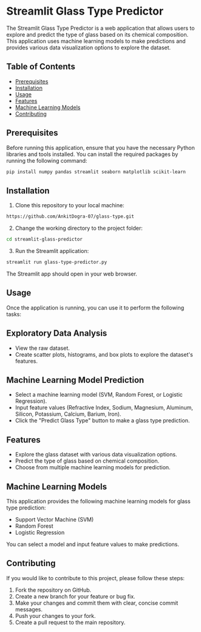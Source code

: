 # Streamlit Glass Type Predictor
The Streamlit Glass Type Predictor is a web application that allows users to explore and predict the type of glass based on its chemical composition. This application uses machine learning models to make predictions and provides various data visualization options to explore the dataset.
## Table of Contents

- [Prerequisites](#prerequisites)
- [Installation](#installation)
- [Usage](#usage)
- [Features](#features)
- [Machine Learning Models](#machine-learning-models)
- [Contributing](#contributing)

## Prerequisites

Before running this application, ensure that you have the necessary Python libraries and tools installed. You can install the required packages by running the following command:

```bash
pip install numpy pandas streamlit seaborn matplotlib scikit-learn
```
## Installation
1. Clone this repository to your local machine:
```bash
https://github.com/AnkitDogra-07/glass-type.git
```
2. Change the working directory to the project folder:
```bash
cd streamlit-glass-predictor
```
3. Run the Streamlit application:
```bash
streamlit run glass-type-predictor.py
```
The Streamlit app should open in your web browser.

## Usage
Once the application is running, you can use it to perform the following tasks:
## Exploratory Data Analysis
- View the raw dataset.
- Create scatter plots, histograms, and box plots to explore the dataset's features.
## Machine Learning Model Prediction
- Select a machine learning model (SVM, Random Forest, or Logistic Regression).
- Input feature values (Refractive Index, Sodium, Magnesium, Aluminum, Silicon, Potassium, Calcium, Barium, Iron).
- Click the "Predict Glass Type" button to make a glass type prediction.
## Features
- Explore the glass dataset with various data visualization options.
- Predict the type of glass based on chemical composition.
- Choose from multiple machine learning models for prediction.
## Machine Learning Models
This application provides the following machine learning models for glass type prediction:
- Support Vector Machine (SVM)
- Random Forest
- Logistic Regression
  
You can select a model and input feature values to make predictions.
## Contributing
If you would like to contribute to this project, please follow these steps:

1. Fork the repository on GitHub.
2. Create a new branch for your feature or bug fix.
3. Make your changes and commit them with clear, concise commit messages.
4. Push your changes to your fork.
5. Create a pull request to the main repository.
